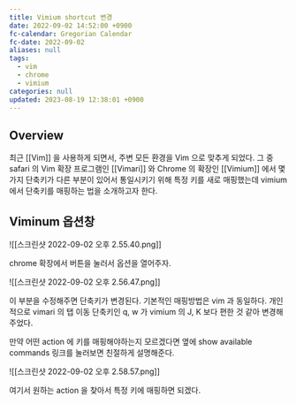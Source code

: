 ```yaml
---
title: Vimium shortcut 변경
date: 2022-09-02 14:52:00 +0900
fc-calendar: Gregorian Calendar
fc-date: 2022-09-02
aliases: null
tags:
  - vim
  - chrome
  - vimium
categories: null
updated: 2023-08-19 12:38:01 +0900
---
```


## Overview

최근 [[Vim]] 을 사용하게 되면서, 주변 모든 환경을 Vim 으로 맞추게 되었다. 그 중 safari 의 Vim 확장 프로그램인 [[Vimari]] 와 Chrome 의 확장인 [[Vimium]] 에서 몇가지 단축키가 다른 부분이 있어서 통일시키기 위해 특정 키를 새로 매핑했는데 vimium 에서 단축키를 매핑하는 법을 소개하고자 한다.

## Viminum 옵션창

![[스크린샷 2022-09-02 오후 2.55.40.png]]

chrome 확장에서 버튼을 눌러서 옵션을 열어주자.

![[스크린샷 2022-09-02 오후 2.56.47.png]]

이 부분을 수정해주면 단축키가 변경된다. 기본적인 매핑방법은 vim 과 동일하다. 개인적으로 vimari 의 탭 이동 단축키인 q, w 가 vimium 의 J, K 보다 편한 것 같아 변경해주었다.

만약 어떤 action 에 키를 매핑해야하는지 모르겠다면 옆에 show available commands 링크를 눌러보면 친절하게 설명해준다.

![[스크린샷 2022-09-02 오후 2.58.57.png]]

여기서 원하는 action 을 찾아서 특정 키에 매핑하면 되겠다.
